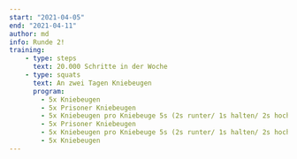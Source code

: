 ```yaml
---
start: "2021-04-05"
end: "2021-04-11"
author: md
info: Runde 2!
training:
    - type: steps
      text: 20.000 Schritte in der Woche
    - type: squats
      text: An zwei Tagen Kniebeugen
      program:
        - 5x Kniebeugen
        - 5x Prisoner Kniebeugen
        - 5x Kniebeugen pro Kniebeuge 5s (2s runter/ 1s halten/ 2s hoch)
        - 5x Prisoner Kniebeugen
        - 5x Kniebeugen pro Kniebeuge 5s (2s runter/ 1s halten/ 2s hoch)
        - 5x Kniebeugen
---
```

